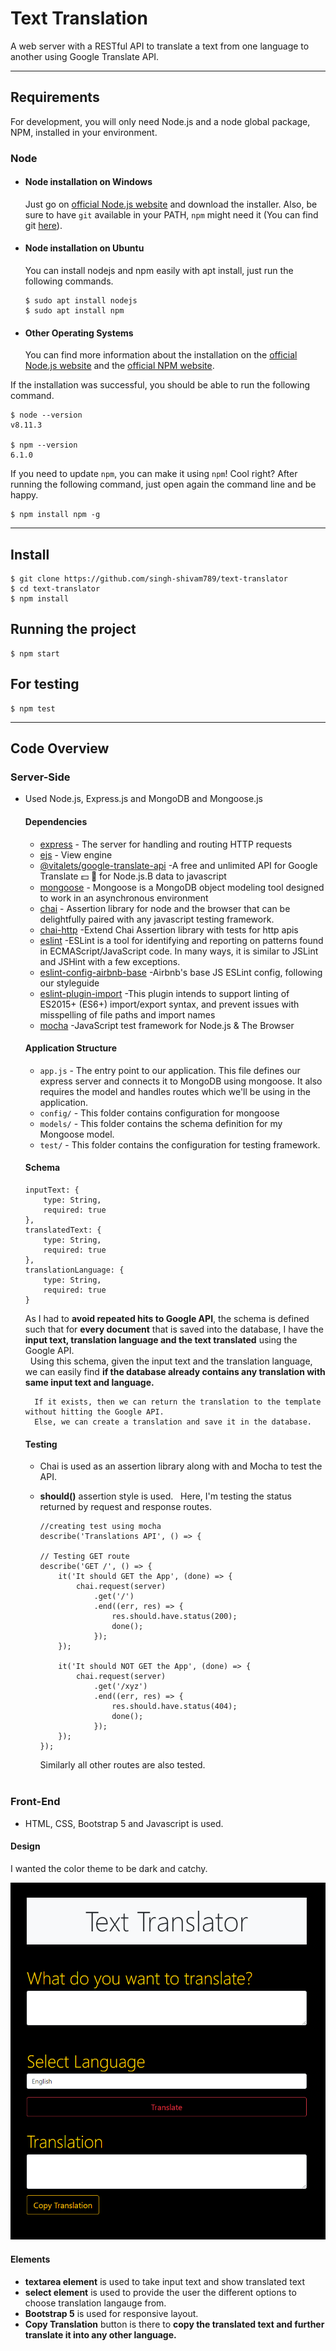 # Text Translation

A web server with a RESTful API to translate a text from one language to another using Google Translate API.

---
## Requirements

For development, you will only need Node.js and a node global package, NPM, installed in your environment.

### Node
- #### Node installation on Windows

  Just go on [official Node.js website](https://nodejs.org/) and download the installer.
Also, be sure to have `git` available in your PATH, `npm` might need it (You can find git [here](https://git-scm.com/)).

- #### Node installation on Ubuntu

  You can install nodejs and npm easily with apt install, just run the following commands.

      $ sudo apt install nodejs
      $ sudo apt install npm

- #### Other Operating Systems
  You can find more information about the installation on the [official Node.js website](https://nodejs.org/) and the [official NPM website](https://npmjs.org/).

If the installation was successful, you should be able to run the following command.

    $ node --version
    v8.11.3

    $ npm --version
    6.1.0

If you need to update `npm`, you can make it using `npm`! Cool right? After running the following command, just open again the command line and be happy.

    $ npm install npm -g

---

## Install

    $ git clone https://github.com/singh-shivam789/text-translator
    $ cd text-translator
    $ npm install

## Running the project

    $ npm start

## For testing

    $ npm test

---

## Code Overview

### Server-Side
- Used Node.js, Express.js and MongoDB and Mongoose.js
    #### Dependencies

  - [express](https://github.com/expressjs/express) - The server for handling and routing HTTP requests
  - [ejs](https://ejs.co/) - View engine 
  - [@vitalets/google-translate-api](https://www.npmjs.com/package/@vitalets/google-translate-api) -A free and unlimited API for Google Translate 💵 🚫 for Node.js.B data to javascript 
  - [mongoose](https://www.npmjs.com/package/mongoose) - Mongoose is a MongoDB object modeling tool designed to work in an asynchronous environment
  - [chai](https://www.npmjs.com/package/chai) - Assertion library for node and the browser that can be delightfully paired with any javascript testing framework.
  - [chai-http](https://www.npmjs.com/package/chai-http) -Extend Chai Assertion library with tests for http apis
  - [eslint](https://www.npmjs.com/package/eslint) -ESLint is a tool for identifying and reporting on patterns found in ECMAScript/JavaScript code. In many ways, it is similar to JSLint and JSHint with a few exceptions.
  - [eslint-config-airbnb-base](https://www.npmjs.com/package/eslint-config-airbnb-base) -Airbnb's base JS ESLint config, following our styleguide
  - [eslint-plugin-import](https://www.npmjs.com/package/eslint-plugin-import) -This plugin intends to support linting of ES2015+ (ES6+) import/export syntax, and prevent issues with misspelling of file paths and import names
  - [mocha](https://www.npmjs.com/package/mocha) -JavaScript test framework for Node.js & The Browser

  #### Application Structure

  - `app.js` - The entry point to our application. This file defines our express server and connects it to MongoDB using mongoose. It also requires the model and handles routes which we'll be using in the application.
  - `config/` - This folder contains configuration for mongoose 
  - `models/` - This folder contains the schema definition for my Mongoose model.
  - `test/` - This folder contains the configuration for testing framework.

  #### Schema
    ```
	inputText: {
		type: String,
		required: true
	},
	translatedText: {
		type: String,
		required: true
	},
	translationLanguage: {
		type: String,
		required: true
	}
    ```
    As I had to **avoid repeated hits to Google API**, the schema is defined such that for **every document** that is saved into the database, I have the **input text, translation language and the text translated** using the Google API.  
     &nbsp;
    Using this schema, given the input text and the translation language, we can easily find **if the database already contains any translation with same input text and language.** 
    
        If it exists, then we can return the translation to the template without hitting the Google API.
        Else, we can create a translation and save it in the database.

    #### Testing
    - Chai is used as an assertion library along with and Mocha to test the API.
    - **should()** assertion style is used.
        &nbsp;
        Here, I'm testing the status returned by request and response routes.
        &nbsp;
        ```
        //creating test using mocha
        describe('Translations API', () => {
	
        // Testing GET route
        describe('GET /', () => {
            it('It should GET the App', (done) => {
                chai.request(server)
                    .get('/')
                    .end((err, res) => {
                        res.should.have.status(200);
                        done();
                    });
            });

            it('It should NOT GET the App', (done) => {
                chai.request(server)
                    .get('/xyz')
                    .end((err, res) => {
                        res.should.have.status(404);
                        done();
                    });
            });
        });
        ```

        
        Similarly all other routes are also tested.         
&nbsp;
### Front-End

- HTML, CSS, Bootstrap 5 and Javascript is used.

#### Design

I wanted the color theme to be dark and catchy. 

![Final Design ](assets\images\design.png)

#### Elements
  -   **textarea element** is used to take input text and show translated text
  -   **select element** is used to provide the user the different options to choose translation       langauge from. 
  - **Bootstrap 5** is used for responsive layout. 
  - **Copy Translation** button is there to **copy the translated text and further translate it into any other language.**
    
        





